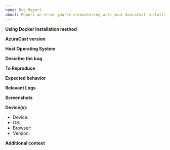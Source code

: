 ```yaml
---
name: Bug Report 
about: Report an error you're encountering with your AzuraCast installation.
---
```


<!--
Notes:
- Please be kind and patient in your interactions with us. We are a small team of volunteers working solely on donations. Thank you in advance.
- Ansible installation methods are not officially supported and support may not be provided outside of the rare circumstances.
- Always check your logs before submitting!
- Make sure your issue isn't already answered here: https://docs.azuracast.com/en/user-guide/troubleshooting
-->

**Using Docker installation method**
<!-- Yes / No -->


**AzuraCast version**
<!-- (i.e. v0.10.1 for Stable Releases or 2021-02-07 #abcdefg for Rolling Releases -->


**Host Operating System**
<!-- (i.e. Ubuntu 16.04, MacOS High Sierra, Windows 10) -->


**Describe the bug**
<!-- A clear and concise description of what the bug is. -->



**To Reproduce**
<!--
Steps to reproduce the behavior:
1. Go to '...'
2. Click on '....'
3. Scroll down to '....'
4. See error
-->


**Expected behavior**
<!-- A clear and concise description of what you expected to happen. -->


**Relevant Logs**
<!-- Paste in any error messages or abnormal entries you see in your logs (see above). -->


**Screenshots**
<!-- If applicable, add screenshots to help explain your problem. -->


**Device(s):**

- Device: <!-- [e.g. Desktop, iPhone6] -->
- OS: <!-- [e.g. iOS] -->
- Browser: <!-- [e.g. chrome, safari] -->
- Version: <!-- [e.g. 22] -->

**Additional context**
<!-- Add any other context about the problem here. -->
